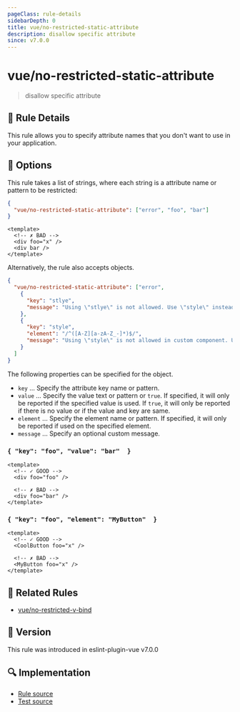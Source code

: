 ```yaml
---
pageClass: rule-details
sidebarDepth: 0
title: vue/no-restricted-static-attribute
description: disallow specific attribute
since: v7.0.0
---
```

# vue/no-restricted-static-attribute

> disallow specific attribute

## :book: Rule Details

This rule allows you to specify attribute names that you don't want to use in your application.

## :wrench: Options

This rule takes a list of strings, where each string is a attribute name or pattern to be restricted:

```json
{
  "vue/no-restricted-static-attribute": ["error", "foo", "bar"]
}
```

<eslint-code-block :rules="{'vue/no-restricted-static-attribute': ['error', 'foo', 'bar']}">

```vue
<template>
  <!-- ✗ BAD -->
  <div foo="x" />
  <div bar />
</template>
```

</eslint-code-block>

Alternatively, the rule also accepts objects.

```json
{
  "vue/no-restricted-static-attribute": ["error",
    {
      "key": "stlye",
      "message": "Using \"stlye\" is not allowed. Use \"style\" instead."
    },
    {
      "key": "style",
      "element": "/^([A-Z][a-zA-Z_-]*)$/",
      "message": "Using \"style\" is not allowed in custom component. Use \"class\" instead."
    }
  ]
}
```

The following properties can be specified for the object.

- `key` ... Specify the attribute key name or pattern.
- `value` ... Specify the value text or pattern or `true`. If specified, it will only be reported if the specified value is used. If `true`, it will only be reported if there is no value or if the value and key are same.
- `element` ... Specify the element name or pattern. If specified, it will only be reported if used on the specified element.
- `message` ... Specify an optional custom message.

### `{ "key": "foo", "value": "bar"  }`

<eslint-code-block :rules="{'vue/no-restricted-static-attribute': ['error', { key: 'foo', value: 'bar' }]}">

```vue
<template>
  <!-- ✓ GOOD -->
  <div foo="foo" />

  <!-- ✗ BAD -->
  <div foo="bar" />
</template>
```

</eslint-code-block>

### `{ "key": "foo", "element": "MyButton"  }`

<eslint-code-block :rules="{'vue/no-restricted-static-attribute': ['error', { key: 'foo', element: 'MyButton' }]}">

```vue
<template>
  <!-- ✓ GOOD -->
  <CoolButton foo="x" />

  <!-- ✗ BAD -->
  <MyButton foo="x" />
</template>
```

</eslint-code-block>

## :couple: Related Rules

- [vue/no-restricted-v-bind]

[vue/no-restricted-v-bind]: ./no-restricted-v-bind.md

## :rocket: Version

This rule was introduced in eslint-plugin-vue v7.0.0

## :mag: Implementation

- [Rule source](https://github.com/vuejs/eslint-plugin-vue/blob/master/lib/rules/no-restricted-static-attribute.js)
- [Test source](https://github.com/vuejs/eslint-plugin-vue/blob/master/tests/lib/rules/no-restricted-static-attribute.js)
